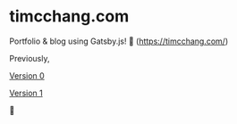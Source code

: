 # timcchang.com

Portfolio & blog using Gatsby.js! 🍦 (https://timcchang.com/)

Previously,

[Version 0](https://v0.timcchang.com)

[Version 1](https://v1.timcchang.com)

🕺

